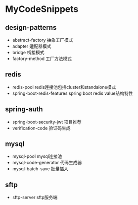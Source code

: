 # MyCodeSnippets
## design-patterns
- abstract-factory 抽象工厂模式
- adapter 适配器模式
- bridge 桥接模式
- factory-method 工厂方法模式
## redis
- redis-pool redis连接池包括cluster和standalone模式
- spring-boot-redis-features spring boot redis value结构特性
## spring-auth
- spring-boot-security-jwt 项目推荐
- verification-code 验证码生成
## mysql
- mysql-pool mysql连接池
- mysql-code-generator 代码生成器
- mysql-batch-save 批量插入
## sftp
- sftp-server sftp服务端